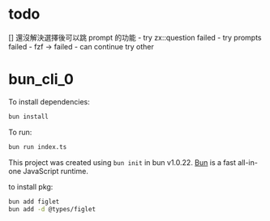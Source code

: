 


# todo

[] 還沒解決選擇後可以跳 prompt 的功能
    - try zx::question failed
    - try prompts failed
    - fzf -> failed
    - can continue try other










# bun_cli_0

To install dependencies:

```bash
bun install
```

To run:

```bash
bun run index.ts
```

This project was created using `bun init` in bun v1.0.22. [Bun](https://bun.sh) is a fast all-in-one JavaScript runtime.


to install pkg:
```bash
bun add figlet
bun add -d @types/figlet 
```
